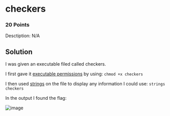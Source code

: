 # checkers
### 20 Points
Desctiption: N/A

## Solution
I was given an executable filed called checkers.

I first gave it <ins>executable permissions</ins> by using:
```chmod +x checkers```

I then used <ins>strings</ins> on the file to display any information I could use: ```strings checkers```

In the output I found the flag:

![image](https://user-images.githubusercontent.com/28494055/234196959-48122f1a-839f-4e76-a96c-dd60c20cb5e8.png)
